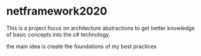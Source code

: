 # netframework2020

This is a project focus on architecture abstractions to get better knowledge of basic concepts into the c# technology.

the main idea is create the foundations of my best practices
